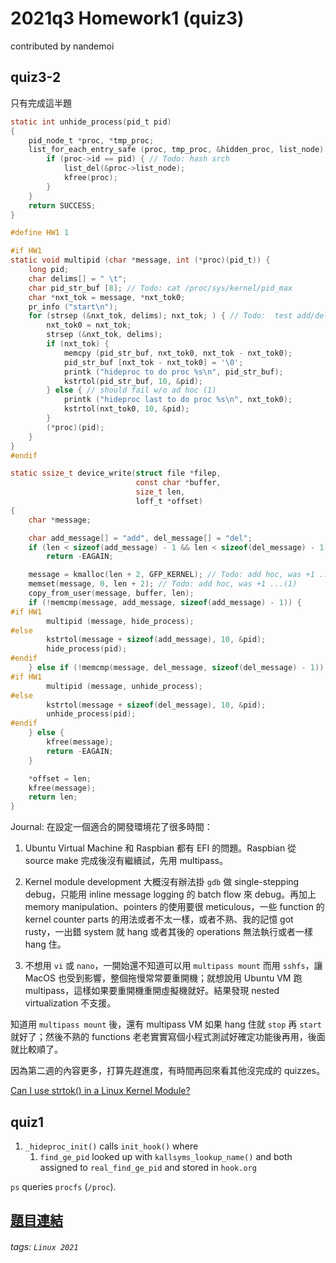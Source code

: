 # 2021q3 Homework1 (quiz3)

contributed by nandemoi

## quiz3-2  

只有完成這半題

```C
static int unhide_process(pid_t pid)
{
    pid_node_t *proc, *tmp_proc;
    list_for_each_entry_safe (proc, tmp_proc, &hidden_proc, list_node) {
        if (proc->id == pid) { // Todo: hash srch
            list_del(&proc->list_node);
            kfree(proc);
        }
    }
    return SUCCESS;
}

#define HW1 1

#if HW1
static void multipid (char *message, int (*proc)(pid_t)) {
    long pid;
    char delims[] = " \t";
    char pid_str_buf [8]; // Todo: cat /proc/sys/kernel/pid_max
    char *nxt_tok = message, *nxt_tok0;
    pr_info ("start\n");
    for (strsep (&nxt_tok, delims); nxt_tok; ) { // Todo:  test add/del nothing
        nxt_tok0 = nxt_tok;
        strsep (&nxt_tok, delims);
        if (nxt_tok) {
            memcpy (pid_str_buf, nxt_tok0, nxt_tok - nxt_tok0);
            pid_str_buf [nxt_tok - nxt_tok0] = '\0';
            printk ("hideproc to do proc %s\n", pid_str_buf);
            kstrtol(pid_str_buf, 10, &pid);
        } else { // should fail w/o ad hoc (1)
            printk ("hideproc last to do proc %s\n", nxt_tok0);
            kstrtol(nxt_tok0, 10, &pid); 
        }
        (*proc)(pid);
    }
}
#endif

static ssize_t device_write(struct file *filep,
                            const char *buffer,
                            size_t len,
                            loff_t *offset)
{
    char *message;

    char add_message[] = "add", del_message[] = "del";
    if (len < sizeof(add_message) - 1 && len < sizeof(del_message) - 1)
        return -EAGAIN;

    message = kmalloc(len + 2, GFP_KERNEL); // Todo: add hoc, was +1 ...(1)
    memset(message, 0, len + 2); // Todo: add hoc, was +1 ...(1)
    copy_from_user(message, buffer, len);
    if (!memcmp(message, add_message, sizeof(add_message) - 1)) {
#if HW1
        multipid (message, hide_process);
#else
        kstrtol(message + sizeof(add_message), 10, &pid);
        hide_process(pid);
#endif
    } else if (!memcmp(message, del_message, sizeof(del_message) - 1)) {
#if HW1
        multipid (message, unhide_process);
#else
        kstrtol(message + sizeof(del_message), 10, &pid);
        unhide_process(pid);
#endif
    } else {
        kfree(message);
        return -EAGAIN;
    }

    *offset = len;
    kfree(message);
    return len;
}
```

Journal: 在設定一個適合的開發環境花了很多時間：

1. Ubuntu Virtual Machine 和 Raspbian 都有 EFI 的問題。Raspbian 從 source make 完成後沒有繼續試，先用 multipass。

2. Kernel module development 大概沒有辦法掛 ```gdb``` 做 single-stepping debug，只能用 inline message logging 的 batch flow 來 debug。再加上 memory manipulation、pointers 的使用要很 meticulous，一些 function 的 kernel counter parts 的用法或者不太一樣，或者不熟、我的記憶 got rusty，一出錯 system 就 hang 或者其後的 operations 無法執行或者一樣 hang 住。

3. 不想用 ```vi``` 或 ```nano```，一開始還不知道可以用 ```multipass mount``` 而用 ```sshfs```，讓 MacOS 也受到影響，整個拖慢常常要重開機；就想說用 Ubuntu VM 跑 multipass，這樣如果要重開機重開虛擬機就好。結果發現 nested virtualization 不支援。
   
知道用 ```multipass mount``` 後，還有 multipass VM 如果 hang 住就 ```stop``` 再 ```start``` 就好了；然後不熟的 functions 老老實實寫個小程式測試好確定功能後再用，後面就比較順了。

因為第二週的內容更多，打算先趕進度，有時間再回來看其他沒完成的 quizzes。

[Can I use strtok() in a Linux Kernel Module?](https://stackoverflow.com/questions/2246618/can-i-use-strtok-in-a-linux-kernel-module)  

## quiz1

1. ```_hideproc_init()``` calls ```init_hook()``` where  
    1. ```find_ge_pid``` looked up with ```kallsyms_lookup_name()``` and both assigned to ```real_find_ge_pid``` and stored in ```hook.org```

```ps``` queries ```procfs``` (```/proc```).

## [題目連結](https://hackmd.io/@sysprog/linux2021-summer-quiz1)  

###### tags: `Linux 2021`  
